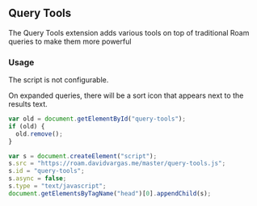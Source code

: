 ## Query Tools

The Query Tools extension adds various tools on top of traditional Roam queries to make them more powerful

### Usage

The script is not configurable.

On expanded queries, there will be a sort icon that appears next to the results text.

```javascript
var old = document.getElementById("query-tools");
if (old) {
  old.remove();
}

var s = document.createElement("script");
s.src = "https://roam.davidvargas.me/master/query-tools.js";
s.id = "query-tools";
s.async = false;
s.type = "text/javascript";
document.getElementsByTagName("head")[0].appendChild(s);
```
